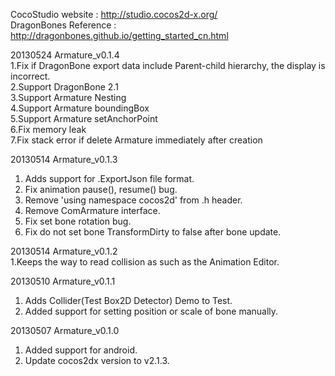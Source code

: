 CocoStudio website    : http://studio.cocos2d-x.org/<br>
DragonBones Reference : http://dragonbones.github.io/getting_started_cn.html<br>

20130524 Armature_v0.1.4<br>
1.Fix if DragonBone export data include Parent-child hierarchy, the display is incorrect.<br>
2.Support DragonBone 2.1<br>
3.Support Armature Nesting<br>
4.Support Armature boundingBox<br>
5.Support Armature setAnchorPoint<br>
6.Fix memory leak<br>
7.Fix stack error if delete Armature immediately after creation<br>

20130514 Armature_v0.1.3<br>
1. Adds support for .ExportJson file format.<br>
2. Fix animation pause(), resume() bug.<br>
3. Remove 'using namespace cocos2d' from .h header.<br>
4. Remove ComArmature interface.<br>
5. Fix set bone rotation bug.<br>
6. Fix do not set bone TransformDirty to false after bone update.<br>

20130514 Armature_v0.1.2<br>
1.Keeps the way to read collision as such as the Animation Editor.<br>

20130510 Armature_v0.1.1<br>
1. Adds Collider(Test Box2D Detector) Demo to Test.<br>
2. Added support for setting position or scale of bone manually.<br>

20130507 Armature_v0.1.0<br>
1. Added support for android.<br>
2. Update cocos2dx version to v2.1.3.<br>